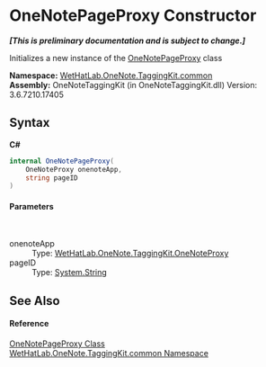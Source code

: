 # OneNotePageProxy Constructor 
 _**\[This is preliminary documentation and is subject to change.\]**_

Initializes a new instance of the <a href="29ddbe8b-c1cb-4253-2f88-8d4aea757b89.md">OneNotePageProxy</a> class

**Namespace:**&nbsp;<a href="bcdbab9c-63d1-48a4-6937-af53fb8d9a55.md">WetHatLab.OneNote.TaggingKit.common</a><br />**Assembly:**&nbsp;OneNoteTaggingKit (in OneNoteTaggingKit.dll) Version: 3.6.7210.17405

## Syntax

**C#**<br />
``` C#
internal OneNotePageProxy(
	OneNoteProxy onenoteApp,
	string pageID
)
```


#### Parameters
&nbsp;<dl><dt>onenoteApp</dt><dd>Type: <a href="a46a793f-b110-250f-657a-ecb64aa3bbf7.md">WetHatLab.OneNote.TaggingKit.OneNoteProxy</a><br /></dd><dt>pageID</dt><dd>Type: <a href="http://msdn2.microsoft.com/en-us/library/s1wwdcbf" target="_blank">System.String</a><br /></dd></dl>

## See Also


#### Reference
<a href="29ddbe8b-c1cb-4253-2f88-8d4aea757b89.md">OneNotePageProxy Class</a><br /><a href="bcdbab9c-63d1-48a4-6937-af53fb8d9a55.md">WetHatLab.OneNote.TaggingKit.common Namespace</a><br />